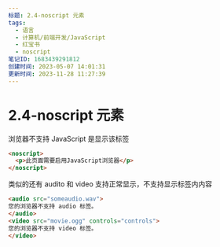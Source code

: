 ```yaml
---
标题: 2.4-noscript 元素
tags:
  - 语言
  - 计算机/前端开发/JavaScript
  - 红宝书
  - noscript
笔记ID: 1683439291812
创建时间: 2023-05-07 14:01:31
更新时间: 2023-11-28 11:27:39
---
```


# 2.4-noscript 元素

浏览器不支持 JavaScript 是显示该标签

```html
<noscript>
  <p>此页面需要启用JavaScript浏览器</p>
</noscript>
```

类似的还有 audito 和 video 支持正常显示，不支持显示标签内内容

```html
<audio src="someaudio.wav">
您的浏览器不支持 audio 标签。
</audio>
<video src="movie.ogg" controls="controls">
您的浏览器不支持 video 标签。
</video>
```
